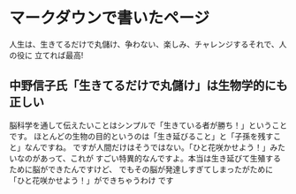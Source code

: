 # マークダウンで書いたページ
人生は、生きてるだけで丸儲け、争わない、楽しみ、チャレンジするそれで、人の役に
立てれば最高!
## 中野信子氏「生きてるだけで丸儲け」は生物学的にも正しい
脳科学を通して伝えたいことはシンプルで「生きている者が勝ち！」ということです。
ほとんどの生物の目的というのは「生き延びること」と「子孫を残すこと」なんですね。
ですが人間だけはそうではない。「ひと花咲かせよう！」みたいなのがあって、これが
すごい特異的なんですよ。本当は生き延びて生殖するために脳ができたんですけど、
でもその脳が発達しすぎてしまったがために「ひと花咲かせよう！」ができちゃうわけ
です
